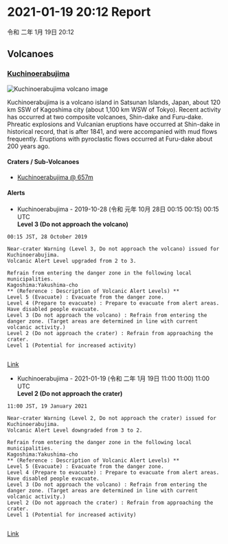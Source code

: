 # 2021-01-19 20:12 Report
令和 二年 1月 19日 20:12

## Volcanoes
### **[Kuchinoerabujima](https://www.data.jma.go.jp/svd/vois/data/fukuoka/eng/509/509-eng.htm)**
![Kuchinoerabujima volcano image](https://www.data.jma.go.jp/svd/vois/data/fukuoka/eng/509/509_pic1.jpg)  

Kuchinoerabujima is a volcano island in Satsunan Islands, Japan, about
120 km SSW of Kagoshima city (about 1,100 km WSW of Tokyo). Recent activity
has occurred at two composite volcanoes, Shin-dake and Furu-dake. Phreatic
explosions and Vulcanian eruptions have occurred at Shin-dake in historical
record, that is after 1841, and were accompanied with mud flows frequently.
Eruptions with pyroclastic flows occurred at Furu-dake about 200 years ago.
  

#### Craters / Sub-Volcanoes
* [Kuchinoerabujima @ 657m](https://www.google.com/maps/place/30°26'36%22N+130°13'02%22E/@30.443333333333335,130.21722222222223,17z/data=!3m1!4b1!4m5!3m4!1s0x0:0x0!8m2!3d30.443333333333335!4d130.21722222222223)

#### Alerts
* Kuchinoerabujima - 2019-10-28 (令和 元年 10月 28日 00:15 00:15) 00:15 UTC  
**Level 3 (Do not approach the volcano)**  
          
```Kuchinoerabujima Volcanic Warning (Near the crater)
00:15 JST, 28 October 2019

Near-crater Warning (Level 3, Do not approach the volcano) issued for Kuchinoerabujima.
Volcanic Alert Level upgraded from 2 to 3.

Refrain from entering the danger zone in the following local municipalities.
Kagoshima:Yakushima-cho
** (Reference : Description of Volcanic Alert Levels) **
Level 5 (Evacuate) : Evacuate from the danger zone.
Level 4 (Prepare to evacuate) : Prepare to evacuate from alert areas. Have disabled people evacuate.
Level 3 (Do not approach the volcano) : Refrain from entering the danger zone. (Target areas are determined in line with current volcanic activity.)
Level 2 (Do not approach the crater) : Refrain from approaching the crater.
Level 1 (Potential for increased activity)


```  
[Link](https://www.jma.go.jp/en/volcano/forecast_05_20191027151518.html)  


* Kuchinoerabujima - 2021-01-19 (令和 二年 1月 19日 11:00 11:00) 11:00 UTC  
**Level 2 (Do not approach the crater)**  
          
```Kuchinoerabujima Volcanic Warning (Near the crater)
11:00 JST, 19 January 2021

Near-crater Warning (Level 2, Do not approach the crater) issued for Kuchinoerabujima.
Volcanic Alert Level downgraded from 3 to 2.

Refrain from entering the danger zone in the following local municipalities.
Kagoshima:Yakushima-cho
** (Reference : Description of Volcanic Alert Levels) **
Level 5 (Evacuate) : Evacuate from the danger zone.
Level 4 (Prepare to evacuate) : Prepare to evacuate from alert areas. Have disabled people evacuate.
Level 3 (Do not approach the volcano) : Refrain from entering the danger zone. (Target areas are determined in line with current volcanic activity.)
Level 2 (Do not approach the crater) : Refrain from approaching the crater.
Level 1 (Potential for increased activity)


```  
[Link](https://www.jma.go.jp/en/volcano/forecast_05_20210119020031.html)  


